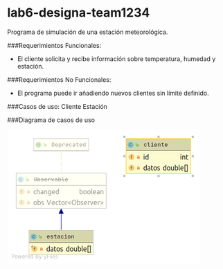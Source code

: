 # lab6-designa-team1234
Programa de simulación de una estación meteorológica.

###Requerimientos Funcionales:
- El cliente solicita y recibe información sobre temperatura, humedad y estación.

###Requerimientos No Funcionales:
- El programa puede ir añadiendo nuevos clientes sin límite definido.  

###Casos de uso:
Cliente
Estación

###Diagrama de casos de uso

![Diagrama](/cliente.png)





